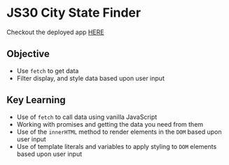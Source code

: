 # JS30 City State Finder #

Checkout the deployed app [HERE]()

## Objective ##
- Use `fetch` to get data
- Filter display, and style data based upon user input

## Key Learning ##
- Use of `fetch` to call data using vanilla JavaScript
- Working with promises and getting the data you need from them
- Use of the `innerHTML` method to render elements in the `DOM` based upon user input
- Use of template literals and variables to apply styling to `DOM` elements based upon user input

